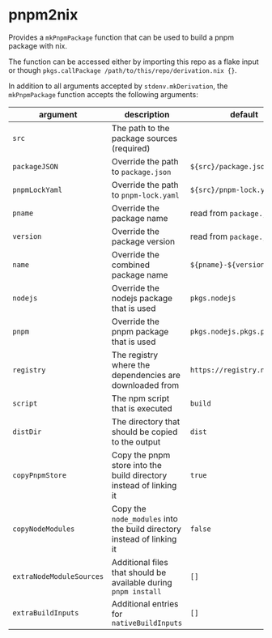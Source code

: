 # pnpm2nix

Provides a `mkPnpmPackage` function that can be used to build a pnpm package with nix.

The function can be accessed either by importing this repo as a flake input or though `pkgs.callPackage /path/to/this/repo/derivation.nix {}`.

In addition to all arguments accepted by `stdenv.mkDerivation`, the `mkPnpmPackage` function accepts the following arguments:

| argument                 | description                                                            | default                      |
| ------------------------ | ---------------------------------------------------------------------- | ---------------------------- |
| `src`                    | The path to the package sources (required)                             |                              |
| `packageJSON`            | Override the path to `package.json`                                    | `${src}/package.json`        |
| `pnpmLockYaml`           | Override the path to `pnpm-lock.yaml`                                  | `${src}/pnpm-lock.yaml`      |
| `pname`                  | Override the package name                                              | read from `package.json`     |
| `version`                | Override the package version                                           | read from `package.json`     |
| `name`                   | Override the combined package name                                     | `${pname}-${version}`        |
| `nodejs`                 | Override the nodejs package that is used                               | `pkgs.nodejs`                |
| `pnpm`                   | Override the pnpm package that is used                                 | `pkgs.nodejs.pkgs.pnpm`      |
| `registry`               | The registry where the dependencies are downloaded from                | `https://registry.npmjs.org` |
| `script`                 | The npm script that is executed                                        | `build`                      |
| `distDir`                | The directory that should be copied to the output                      | `dist`                       |
| `copyPnpmStore`          | Copy the pnpm store into the build directory instead of linking it     | `true`                       |
| `copyNodeModules`        | Copy the `node_modules` into the build directory instead of linking it | `false`                      |
| `extraNodeModuleSources` | Additional files that should be available during `pnpm install`        | `[]`                         |
| `extraBuildInputs`       | Additional entries for `nativeBuildInputs`                             | `[]`                         |
